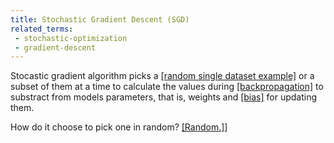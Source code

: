 ```yaml
---
title: Stochastic Gradient Descent (SGD)
related_terms:
 - stochastic-optimization
 - gradient-descent
---
```

Stocastic gradient algorithm picks a [[random single dataset example]][1] 
or a subset of them at a time to calculate the values during [[backpropagation]][2] to 
substract from models parameters, that is, weights and [[bias]][3] for updating them.

How do it choose to pick one in random? [[Random.]][4]] 

[1]: https://towardsdatascience.com/stochastic-gradient-descent-clearly-explained-53d239905d31
[2]: /terms/Backpropagation
[3]: /terms/Bias
[4]: https://web.stanford.edu/class/ee270/scribes/lecture16.pdf
